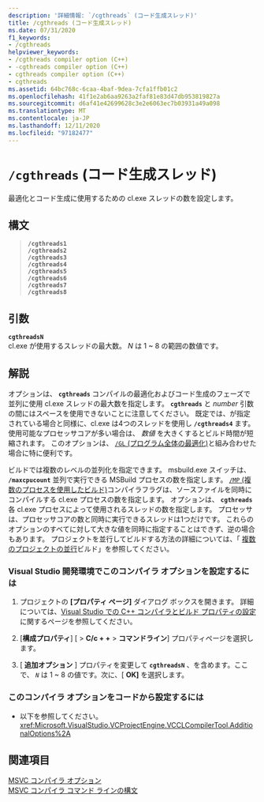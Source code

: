 ```yaml
---
description: '詳細情報: `/cgthreads` (コード生成スレッド)'
title: /cgthreads (コード生成スレッド)
ms.date: 07/31/2020
f1_keywords:
- /cgthreads
helpviewer_keywords:
- /cgthreads compiler option (C++)
- -cgthreads compiler option (C++)
- cgthreads compiler option (C++)
- cgthreads
ms.assetid: 64bc768c-6caa-4baf-9dea-7cfa1ffb01c2
ms.openlocfilehash: 41f1e2ab6aa9263a2faf81e83d47db953819827a
ms.sourcegitcommit: d6af41e42699628c3e2e6063ec7b03931a49a098
ms.translationtype: MT
ms.contentlocale: ja-JP
ms.lasthandoff: 12/11/2020
ms.locfileid: "97182477"
---
```

# <a name="cgthreads-code-generation-threads"></a>`/cgthreads` (コード生成スレッド)

最適化とコード生成に使用するための cl.exe スレッドの数を設定します。

## <a name="syntax"></a>構文

> **`/cgthreads1`**\
> **`/cgthreads2`**\
> **`/cgthreads3`**\
> **`/cgthreads4`**\
> **`/cgthreads5`**\
> **`/cgthreads6`**\
> **`/cgthreads7`**\
> **`/cgthreads8`**

## <a name="arguments"></a>引数

**`cgthreadsN`**\
cl.exe が使用するスレッドの最大数。 *N* は 1 ~ 8 の範囲の数値です。

## <a name="remarks"></a>解説

オプションは、 **`cgthreads`** コンパイルの最適化およびコード生成のフェーズで並列に使用 cl.exe スレッドの最大数を指定します。 **`cgthreads`** と *number* 引数の間にはスペースを使用できないことに注意してください。 既定では、が指定されている場合と同様に、cl.exe は4つのスレッドを使用し **`/cgthreads4`** ます。 使用可能なプロセッサコアが多い場合は、 *数値* を大きくするとビルド時間が短縮されます。 このオプションは、 [ `/GL` (プログラム全体の最適化)](gl-whole-program-optimization.md)と組み合わせた場合に特に便利です。

ビルドでは複数のレベルの並列化を指定できます。 msbuild.exe スイッチは、 **`/maxcpucount`** 並列で実行できる MSBuild プロセスの数を指定します。 [ `/MP` (複数のプロセスを使用したビルド)](mp-build-with-multiple-processes.md)コンパイラフラグは、ソースファイルを同時にコンパイルする cl.exe プロセスの数を指定します。 オプションは、 **`cgthreads`** 各 cl.exe プロセスによって使用されるスレッドの数を指定します。 プロセッサは、プロセッサコアの数と同時に実行できるスレッドは1つだけです。 これらのオプションのすべてに対して大きな値を同時に指定することはできず、逆の場合もあります。 プロジェクトを並行してビルドする方法の詳細については、「 [複数のプロジェクトの並行](/visualstudio/msbuild/building-multiple-projects-in-parallel-with-msbuild)ビルド」を参照してください。

### <a name="to-set-this-compiler-option-in-the-visual-studio-development-environment"></a>Visual Studio 開発環境でこのコンパイラ オプションを設定するには

1. プロジェクトの **[プロパティ ページ]** ダイアログ ボックスを開きます。 詳細については、[Visual Studio での C++ コンパイラとビルド プロパティの設定](../working-with-project-properties.md)に関するページを参照してください。

1. [**構成プロパティ**] [  >  **C/c + +**  >  **コマンドライン**] プロパティページを選択します。

1. [ **追加オプション** ] プロパティを変更して **`cgthreadsN`** 、を含めます。ここで、 *`N`* は 1 ~ 8 の値です。次に、[ **OK]** を選択します。

### <a name="to-set-this-compiler-option-programmatically"></a>このコンパイラ オプションをコードから設定するには

- 以下を参照してください。<xref:Microsoft.VisualStudio.VCProjectEngine.VCCLCompilerTool.AdditionalOptions%2A>

## <a name="see-also"></a>関連項目

[MSVC コンパイラ オプション](compiler-options.md)<br/>
[MSVC コンパイラ コマンド ラインの構文](compiler-command-line-syntax.md)
